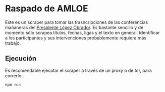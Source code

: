 # Raspado de AMLOE
 
Este es un scraper para tomar las trasncripciones de las conferencias mañaneras del [Presidente López Obrador](https://lopezobrador.org.mx/). Es bastante sencillo y de momento sólo scrapea títulos, fechas, ligas y el texto en general. Identificar a los participantes y sus intervenciones probablemente requiera más trabajo.

 ## Ejecución
 
 Es recomendable ejecutar el scraper a través de un proxy o de tor, para correrlo:

```{sh}
npm run
```

